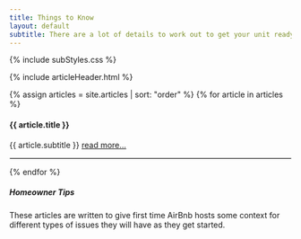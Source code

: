 ```yaml
---
title: Things to Know
layout: default
subtitle: There are a lot of details to work out to get your unit ready for guests and functioning well.
---
```


{% include subStyles.css %}

{% include articleHeader.html %}

{% assign articles = site.articles | sort: "order" %}
{% for article in articles %}
  <div class="row">
    <div class="col-6">
      <h4>
        {{ article.title }}
      </h4>
    </div>
    <div class="col-6">
      {{ article.subtitle }}
      <a href="{{ article.url }}">read more...</a>
    </div>
  </div>
  <hr>
{% endfor %}

<div class="mt-5 mb-5 tech-note">
    <h5>
      Homeowner Tips
    </h5>
    <p>
        These articles are written to give first time AirBnb
        hosts some context for different types of issues they 
        will have as they get started.
</div>

<style>
 hr { border: 1px solid #DFDFDF; }
</style>